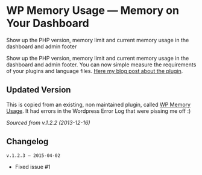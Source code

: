 # WP Memory Usage — Memory on Your Dashboard
Show up the PHP version, memory limit and current memory usage in the dashboard and admin footer

Show up the PHP version, memory limit and current memory usage in the dashboard and admin footer. You can now simple measure the requirements of your plugins and language files. [Here my blog post about the plugin](http://alexrabe.boelinger.com/2009/06/14/dear-hoster-we-need-more-memory/).

## Updated Version  
This is copied from an existing, non maintained plugin, called [WP Memory Usage](https://wordpress.org/plugins/wp-memory-usage/). It had errors in the Wordpress Error Log that were pissing me off :)

_Sourced from v.1.2.2 (2013-12-16)_

## Changelog

`v.1.2.3 — 2015-04-02`  
* Fixed issue #1
